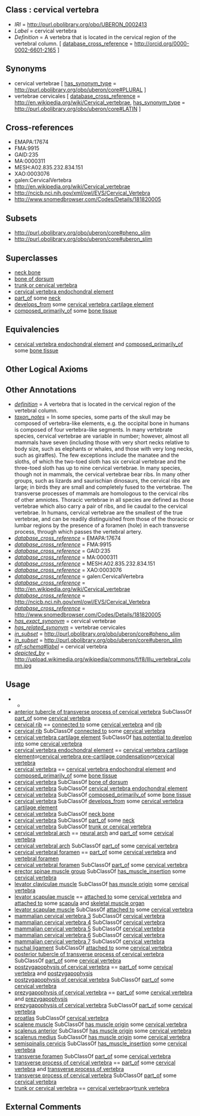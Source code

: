 
## Class : cervical vertebra

 * *IRI* = http://purl.obolibrary.org/obo/UBERON_0002413
 * *Label* = cervical vertebra
 * *Definition* = A vertebra that is located in the cervical region of the vertebral column. [ [database_cross_reference](../../ef/oboInOwl#hasDbXref.md) = http://orcid.org/0000-0002-6601-2165 ]

## Synonyms

 * cervical vertebrae [ [has_synonym_type](../../pe/oboInOwl#hasSynonymType.md) = http://purl.obolibrary.org/obo/uberon/core#PLURAL ]
 * vertebrae cervicales [ [database_cross_reference](../../ef/oboInOwl#hasDbXref.md) = http://en.wikipedia.org/wiki/Cervical_vertebrae, [has_synonym_type](../../pe/oboInOwl#hasSynonymType.md) = http://purl.obolibrary.org/obo/uberon/core#LATIN ]

## Cross-references

 * EMAPA:17674
 * FMA:9915
 * GAID:235
 * MA:0000311
 * MESH:A02.835.232.834.151
 * XAO:0003076
 * galen:CervicalVertebra
 * http://en.wikipedia.org/wiki/Cervical_vertebrae
 * http://ncicb.nci.nih.gov/xml/owl/EVS/Cervical_Vertebra
 * http://www.snomedbrowser.com/Codes/Details/181820005

## Subsets

 * http://purl.obolibrary.org/obo/uberon/core#pheno_slim
 * http://purl.obolibrary.org/obo/uberon/core#uberon_slim

## Superclasses

 * [neck bone](../../UBERON/58/UBERON_0003458.md)
 * [bone of dorsum](../../UBERON/47/UBERON_0004247.md)
 * [trunk or cervical vertebra](../../UBERON/51/UBERON_0004451.md)
 * [cervical vertebra endochondral element](../../UBERON/07/UBERON_0015007.md)
 * [part_of](../../BFO/50/BFO_0000050.md) some [neck](../../UBERON/74/UBERON_0000974.md)
 * [develops_from](../../RO/02/RO_0002202.md) some [cervical vertebra cartilage element](../../UBERON/05/UBERON_0013505.md)
 * [composed_primarily_of](../../RO/73/RO_0002473.md) some [bone tissue](../../UBERON/81/UBERON_0002481.md)

## Equivalencies

 * [cervical vertebra endochondral element](../../UBERON/07/UBERON_0015007.md) and [composed_primarily_of](../../RO/73/RO_0002473.md) some [bone tissue](../../UBERON/81/UBERON_0002481.md)

## Other Logical Axioms


## Other Annotations

 * *[definition](../../IAO/15/IAO_0000115.md)* = A vertebra that is located in the cervical region of the vertebral column.
 * *[taxon_notes](../../UBPROP/08/UBPROP_0000008.md)* = In some species, some parts of the skull may be composed of vertebra-like elements, e.g. the occipital bone in humans is composed of four vertebra-like segments. In many vertebrate species, cervical vertebrae are variable in number; however, almost all mammals have seven (including those with very short necks relative to body size, such as elephants or whales, and those with very long necks, such as giraffes). The few exceptions include the manatee and the sloths, of which the two-toed sloth has six cervical vertebrae and the three-toed sloth has up to nine cervical vertebrae. In many species, though not in mammals, the cervical vertebrae bear ribs. In many other groups, such as lizards and saurischian dinosaurs, the cervical ribs are large; in birds they are small and completely fused to the vertebrae. The transverse processes of mammals are homologous to the cervical ribs of other amniotes. Thoracic vertebrae in all species are defined as those vertebrae which also carry a pair of ribs, and lie caudal to the cervical vertebrae. In humans, cervical vertebrae are the smallest of the true vertebrae, and can be readily distinguished from those of the thoracic or lumbar regions by the presence of a foramen (hole) in each transverse process, through which passes the vertebral artery.
 * *[database_cross_reference](../../ef/oboInOwl#hasDbXref.md)* = EMAPA:17674
 * *[database_cross_reference](../../ef/oboInOwl#hasDbXref.md)* = FMA:9915
 * *[database_cross_reference](../../ef/oboInOwl#hasDbXref.md)* = GAID:235
 * *[database_cross_reference](../../ef/oboInOwl#hasDbXref.md)* = MA:0000311
 * *[database_cross_reference](../../ef/oboInOwl#hasDbXref.md)* = MESH:A02.835.232.834.151
 * *[database_cross_reference](../../ef/oboInOwl#hasDbXref.md)* = XAO:0003076
 * *[database_cross_reference](../../ef/oboInOwl#hasDbXref.md)* = galen:CervicalVertebra
 * *[database_cross_reference](../../ef/oboInOwl#hasDbXref.md)* = http://en.wikipedia.org/wiki/Cervical_vertebrae
 * *[database_cross_reference](../../ef/oboInOwl#hasDbXref.md)* = http://ncicb.nci.nih.gov/xml/owl/EVS/Cervical_Vertebra
 * *[database_cross_reference](../../ef/oboInOwl#hasDbXref.md)* = http://www.snomedbrowser.com/Codes/Details/181820005
 * *[has_exact_synonym](../../ym/oboInOwl#hasExactSynonym.md)* = cervical vertebrae
 * *[has_related_synonym](../../ym/oboInOwl#hasRelatedSynonym.md)* = vertebrae cervicales
 * *[in_subset](../../et/oboInOwl#inSubset.md)* = http://purl.obolibrary.org/obo/uberon/core#pheno_slim
 * *[in_subset](../../et/oboInOwl#inSubset.md)* = http://purl.obolibrary.org/obo/uberon/core#uberon_slim
 * *[rdf-schema#label](../../el/rdf-schema#label.md)* = cervical vertebra
 * *[depicted_by](../../depicted/by/depicted_by.md)* = http://upload.wikimedia.org/wikipedia/commons/f/f8/Illu_vertebral_column.jpg

## Usage

 * -
 * [anterior tubercle of transverse process of cervical vertebra](../../UBERON/15/UBERON_0005815.md) SubClassOf [part_of](../../BFO/50/BFO_0000050.md) some [cervical vertebra](../../UBERON/13/UBERON_0002413.md)
 * [cervical rib](../../UBERON/44/UBERON_0018144.md) == [connected to](../../RO/70/RO_0002170.md) some [cervical vertebra](../../UBERON/13/UBERON_0002413.md) and [rib](../../UBERON/28/UBERON_0002228.md)
 * [cervical rib](../../UBERON/44/UBERON_0018144.md) SubClassOf [connected to](../../RO/70/RO_0002170.md) some [cervical vertebra](../../UBERON/13/UBERON_0002413.md)
 * [cervical vertebra cartilage element](../../UBERON/05/UBERON_0013505.md) SubClassOf [has potential to develop into](../../RO/87/RO_0002387.md) some [cervical vertebra](../../UBERON/13/UBERON_0002413.md)
 * [cervical vertebra endochondral element](../../UBERON/07/UBERON_0015007.md) == [cervical vertebra cartilage element](../../UBERON/05/UBERON_0013505.md)or[cervical vertebra pre-cartilage condensation](../../UBERON/06/UBERON_0013506.md)or[cervical vertebra](../../UBERON/13/UBERON_0002413.md)
 * [cervical vertebra](../../UBERON/13/UBERON_0002413.md) == [cervical vertebra endochondral element](../../UBERON/07/UBERON_0015007.md) and [composed_primarily_of](../../RO/73/RO_0002473.md) some [bone tissue](../../UBERON/81/UBERON_0002481.md)
 * [cervical vertebra](../../UBERON/13/UBERON_0002413.md) SubClassOf [bone of dorsum](../../UBERON/47/UBERON_0004247.md)
 * [cervical vertebra](../../UBERON/13/UBERON_0002413.md) SubClassOf [cervical vertebra endochondral element](../../UBERON/07/UBERON_0015007.md)
 * [cervical vertebra](../../UBERON/13/UBERON_0002413.md) SubClassOf [composed_primarily_of](../../RO/73/RO_0002473.md) some [bone tissue](../../UBERON/81/UBERON_0002481.md)
 * [cervical vertebra](../../UBERON/13/UBERON_0002413.md) SubClassOf [develops_from](../../RO/02/RO_0002202.md) some [cervical vertebra cartilage element](../../UBERON/05/UBERON_0013505.md)
 * [cervical vertebra](../../UBERON/13/UBERON_0002413.md) SubClassOf [neck bone](../../UBERON/58/UBERON_0003458.md)
 * [cervical vertebra](../../UBERON/13/UBERON_0002413.md) SubClassOf [part_of](../../BFO/50/BFO_0000050.md) some [neck](../../UBERON/74/UBERON_0000974.md)
 * [cervical vertebra](../../UBERON/13/UBERON_0002413.md) SubClassOf [trunk or cervical vertebra](../../UBERON/51/UBERON_0004451.md)
 * [cervical vertebral arch](../../UBERON/34/UBERON_0008434.md) == [neural arch](../../UBERON/61/UBERON_0003861.md) and [part_of](../../BFO/50/BFO_0000050.md) some [cervical vertebra](../../UBERON/13/UBERON_0002413.md)
 * [cervical vertebral arch](../../UBERON/34/UBERON_0008434.md) SubClassOf [part_of](../../BFO/50/BFO_0000050.md) some [cervical vertebra](../../UBERON/13/UBERON_0002413.md)
 * [cervical vertebral foramen](../../UBERON/29/UBERON_0008429.md) == [part_of](../../BFO/50/BFO_0000050.md) some [cervical vertebra](../../UBERON/13/UBERON_0002413.md) and [vertebral foramen](../../UBERON/31/UBERON_0001131.md)
 * [cervical vertebral foramen](../../UBERON/29/UBERON_0008429.md) SubClassOf [part_of](../../BFO/50/BFO_0000050.md) some [cervical vertebra](../../UBERON/13/UBERON_0002413.md)
 * [erector spinae muscle group](../../UBERON/62/UBERON_0002462.md) SubClassOf [has_muscle_insertion](../../RO/73/RO_0002373.md) some [cervical vertebra](../../UBERON/13/UBERON_0002413.md)
 * [levator claviculae muscle](../../UBERON/51/UBERON_0011251.md) SubClassOf [has muscle origin](../../RO/72/RO_0002372.md) some [cervical vertebra](../../UBERON/13/UBERON_0002413.md)
 * [levator scapulae muscle](../../UBERON/61/UBERON_0005461.md) == [attached to](../../RO/71/RO_0002371.md) some [cervical vertebra](../../UBERON/13/UBERON_0002413.md) and [attached to](../../RO/71/RO_0002371.md) some [scapula](../../UBERON/49/UBERON_0006849.md) and [skeletal muscle organ](../../UBERON/92/UBERON_0014892.md)
 * [levator scapulae muscle](../../UBERON/61/UBERON_0005461.md) SubClassOf [attached to](../../RO/71/RO_0002371.md) some [cervical vertebra](../../UBERON/13/UBERON_0002413.md)
 * [mammalian cervical vertebra 3](../../UBERON/12/UBERON_0004612.md) SubClassOf [cervical vertebra](../../UBERON/13/UBERON_0002413.md)
 * [mammalian cervical vertebra 4](../../UBERON/13/UBERON_0004613.md) SubClassOf [cervical vertebra](../../UBERON/13/UBERON_0002413.md)
 * [mammalian cervical vertebra 5](../../UBERON/14/UBERON_0004614.md) SubClassOf [cervical vertebra](../../UBERON/13/UBERON_0002413.md)
 * [mammalian cervical vertebra 6](../../UBERON/15/UBERON_0004615.md) SubClassOf [cervical vertebra](../../UBERON/13/UBERON_0002413.md)
 * [mammalian cervical vertebra 7](../../UBERON/16/UBERON_0004616.md) SubClassOf [cervical vertebra](../../UBERON/13/UBERON_0002413.md)
 * [nuchal ligament](../../UBERON/51/UBERON_0000351.md) SubClassOf [attached to](../../RO/71/RO_0002371.md) some [cervical vertebra](../../UBERON/13/UBERON_0002413.md)
 * [posterior tubercle of transverse process of cervical vertebra](../../UBERON/16/UBERON_0005816.md) SubClassOf [part_of](../../BFO/50/BFO_0000050.md) some [cervical vertebra](../../UBERON/13/UBERON_0002413.md)
 * [postzygapophysis of cervical vertebra](../../UBERON/62/UBERON_0008462.md) == [part_of](../../BFO/50/BFO_0000050.md) some [cervical vertebra](../../UBERON/13/UBERON_0002413.md) and [postzygapophysis](../../UBERON/80/UBERON_0001080.md)
 * [postzygapophysis of cervical vertebra](../../UBERON/62/UBERON_0008462.md) SubClassOf [part_of](../../BFO/50/BFO_0000050.md) some [cervical vertebra](../../UBERON/13/UBERON_0002413.md)
 * [prezygapophysis of cervical vertebra](../../UBERON/59/UBERON_0008459.md) == [part_of](../../BFO/50/BFO_0000050.md) some [cervical vertebra](../../UBERON/13/UBERON_0002413.md) and [prezygapophysis](../../UBERON/79/UBERON_0001079.md)
 * [prezygapophysis of cervical vertebra](../../UBERON/59/UBERON_0008459.md) SubClassOf [part_of](../../BFO/50/BFO_0000050.md) some [cervical vertebra](../../UBERON/13/UBERON_0002413.md)
 * [proatlas](../../UBERON/00/UBERON_0007800.md) SubClassOf [cervical vertebra](../../UBERON/13/UBERON_0002413.md)
 * [scalene muscle](../../UBERON/11/UBERON_0008611.md) SubClassOf [has muscle origin](../../RO/72/RO_0002372.md) some [cervical vertebra](../../UBERON/13/UBERON_0002413.md)
 * [scalenus anterior](../../UBERON/22/UBERON_0008622.md) SubClassOf [has muscle origin](../../RO/72/RO_0002372.md) some [cervical vertebra](../../UBERON/13/UBERON_0002413.md)
 * [scalenus medius](../../UBERON/22/UBERON_0001122.md) SubClassOf [has muscle origin](../../RO/72/RO_0002372.md) some [cervical vertebra](../../UBERON/13/UBERON_0002413.md)
 * [semispinalis cervicis](../../UBERON/08/UBERON_0001408.md) SubClassOf [has_muscle_insertion](../../RO/73/RO_0002373.md) some [cervical vertebra](../../UBERON/13/UBERON_0002413.md)
 * [transverse foramen](../../UBERON/30/UBERON_0000130.md) SubClassOf [part_of](../../BFO/50/BFO_0000050.md) some [cervical vertebra](../../UBERON/13/UBERON_0002413.md)
 * [transverse process of cervical vertebra](../../UBERON/43/UBERON_0018143.md) == [part_of](../../BFO/50/BFO_0000050.md) some [cervical vertebra](../../UBERON/13/UBERON_0002413.md) and [transverse process of vertebra](../../UBERON/77/UBERON_0001077.md)
 * [transverse process of cervical vertebra](../../UBERON/43/UBERON_0018143.md) SubClassOf [part_of](../../BFO/50/BFO_0000050.md) some [cervical vertebra](../../UBERON/13/UBERON_0002413.md)
 * [trunk or cervical vertebra](../../UBERON/51/UBERON_0004451.md) == [cervical vertebra](../../UBERON/13/UBERON_0002413.md)or[trunk vertebra](../../UBERON/77/UBERON_0011677.md)

## External Comments

